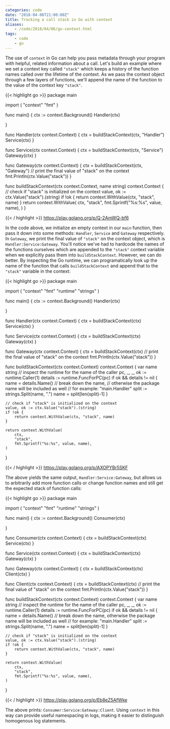 ```yaml
---
categories: code
date: "2018-04-06T21:00:00Z"
title: Tracking a call stack in Go with context
aliases:
    - /code/2018/04/06/go-context.html
tags:
    - code
    - go
---
```


The use of `context` in Go can help you pass metadata through your program with helpful, related information about a call. Let's build an example where we set a context key called `"stack"` which keeps a history of the function names called over the lifetime of the context. As we pass the context object through a few layers of functions, we'll append the name of the function to the value of the context key `"stack"`.

{{< highlight go >}}
package main

import (
    "context"
    "fmt"
)

func main() {
    ctx := context.Background()
    Handler(ctx)

}

func Handler(ctx context.Context) {
    ctx = buildStackContext(ctx, "Handler")
    Service(ctx)
}

func Service(ctx context.Context) {
    ctx = buildStackContext(ctx, "Service")
    Gateway(ctx)
}

func Gateway(ctx context.Context) {
    ctx = buildStackContext(ctx, "Gateway")
    // print the final value of "stack" on the context
    fmt.Println(ctx.Value("stack"))
}

func buildStackContext(ctx context.Context, name string) context.Context {
    // check if "stack" is initialized on the context
    value, ok := ctx.Value("stack").(string)
    if !ok {
        return context.WithValue(ctx, "stack", name)
    }
    return context.WithValue(
        ctx,
        "stack",
        fmt.Sprintf("%s:%s", value, name),
    )
}

{{< / highlight >}}
<https://play.golang.org/p/Q-2AmWQ-bf6>

In the code above, we initialize an empty context in our `main` function, then pass it down into some methods: `Handler`, `Service` and `Gateway` respectively. In `Gateway`, we print the final value of `"stack"` on the context object, which is `Handler:Service:Gateway`. You'll notice we've had to hardcode the names of the functions ourselves which are appended to the `"stack"` context variable when we explicitly pass them into `buildStackContext`. However, we can do better. By inspecting the Go runtime, we can programatically look up the name of the function that calls `buildStackContext` and append that to the `"stack"` variable in the context: 

{{< highlight go >}}
package main

import (
    "context"
    "fmt"
    "runtime"
    "strings"
)

func main() {
    ctx := context.Background()
    Handler(ctx)

}

func Handler(ctx context.Context) {
    ctx = buildStackContext(ctx)
    Service(ctx)
}

func Service(ctx context.Context) {
    ctx = buildStackContext(ctx)
    Gateway(ctx)
}

func Gateway(ctx context.Context) {
    ctx = buildStackContext(ctx)
    // print the final value of "stack" on the context
    fmt.Println(ctx.Value("stack"))
}

func buildStackContext(ctx context.Context) context.Context {
    var name string
    // inspect the runtime for the name of the caller
    pc, _, _, ok := runtime.Caller(1)
    details := runtime.FuncForPC(pc)
    if ok && details != nil {
        name = details.Name()
        // break down the name,
        // otherwise the package name will be included as well
        // for example: "main.Handler"
        split := strings.Split(name, ".")
        name = split[len(split)-1]
    }
    
    // check if "stack" is initialized on the context
    value, ok := ctx.Value("stack").(string)
    if !ok {
        return context.WithValue(ctx, "stack", name)
    }

    return context.WithValue(
        ctx,
        "stack",
        fmt.Sprintf("%s:%s", value, name),
    )
}

{{< / highlight >}}
<https://play.golang.org/p/AXOPYBr5SKF>


The above yields the same output, `Handler:Service:Gateway`, but allows us to arbitrarily add more function calls or change function names and still get the expected stack of function calls:

{{< highlight go >}}
package main

import (
    "context"
    "fmt"
    "runtime"
    "strings"
)

func main() {
    ctx := context.Background()
    Consumer(ctx)

}

func Consumer(ctx context.Context) {
    ctx = buildStackContext(ctx)
    Service(ctx)
}

func Service(ctx context.Context) {
    ctx = buildStackContext(ctx)
    Gateway(ctx)
}

func Gateway(ctx context.Context) {
    ctx = buildStackContext(ctx)
    Client(ctx)
}

func Client(ctx context.Context) {
    ctx = buildStackContext(ctx)
    // print the final value of "stack" on the context
    fmt.Println(ctx.Value("stack"))
}

func buildStackContext(ctx context.Context) context.Context {
    var name string
    // inspect the runtime for the name of the caller
    pc, _, _, ok := runtime.Caller(1)
    details := runtime.FuncForPC(pc)
    if ok && details != nil {
        name = details.Name()
        // break down the name, otherwise the package name will be included as well
        // for example: "main.Handler"
        split := strings.Split(name, ".")
        name = split[len(split)-1]
    }

    // check if "stack" is initialized on the context
    value, ok := ctx.Value("stack").(string)
    if !ok {
        return context.WithValue(ctx, "stack", name)
    }

    return context.WithValue(
        ctx,
        "stack",
        fmt.Sprintf("%s:%s", value, name),
    )
}

{{< / highlight >}}
<https://play.golang.org/p/Eb8eZ5AfWke>

The above prints: `Consumer:Service:Gateway:Client`. Using `context` in this way can provide useful namespacing in logs, making it easier to distinguish homogenous log statements.
